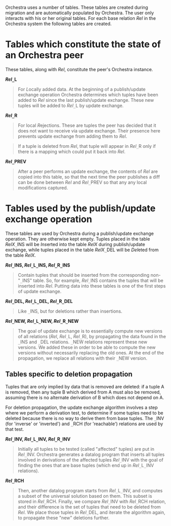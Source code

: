 Orchestra uses a number of tables. These tables are created during migration and are automatically populated by Orchestra. The user only interacts with his or her original tables. For each base relation _Rel_ in the Orchestra system the following tables are created.

# Tables which constitute the state of an Orchestra peer #
These tables, along with _Rel_, constitute the peer's Orchestra instance.

**_Rel_`_`L**
> For <em>L</em>ocally added data. At the beginning of a publish/update exchange operation Orchestra determines which tuples have been added to _Rel_ since the last publish/update exchange. These new tuples will be added to _Rel_`_`L by update exchange.

**_Rel_`_`R**
> For local <em>R</em>ejections. These are tuples the peer has decided that it does not want to receive via update exchange. Their presence here prevents update exchange from adding them to _Rel_.

> If a tuple is deleted from _Rel_, that tuple will appear in _Rel_`_`R only if there is a mapping which could put it back into _Rel_.

**_Rel_`_`PREV**
> After a peer performs an update exchange, the contents of _Rel_ are copied into this table, so that the next time the peer publishes a diff can be done between _Rel_ and _Rel_`_`PREV so that any any local modifications captured.

# Tables used by the publish/update exchange operation #
These tables are used by Orchestra during a publish/update exchange operation. They are otherwise kept empty. Tuples placed in the table _RelX_`_`INS will be <em>Ins</em>erted into the table _RelX_ during publish/update exchange, while tuples placed in the table _RelX_`_`DEL will be <em>Del</em>eted from the table _RelX_.

**_Rel_`_`INS, _Rel_`_`L`_`INS, _Rel_`_`R`_`INS**
> Contain tuples that should be inserted from the corresponding non-"`_`INS" table. So, for example, _Rel_`_`INS contains the tuples that will be inserted into _Rel_. Putting data into these tables is one of the first steps of update exchange.

**_Rel_`_`DEL, _Rel_`_`L`_`DEL, _Rel_`_`R`_`DEL**
> Like `_`INS, but for deletions rather than insertions.

**_Rel_`_`NEW, _Rel_`_`L`_`NEW, _Rel_`_`R`_`NEW**
> The goal of update exchange is to essentially compute new versions of all relations (_Rel_, _Rel_`_`L, _Rel_`_`R), by propagating the data found in the `_`INS and `_`DEL relations. `_`NEW relations represent these new versions. We added these in order to be able to compute the new versions without necessarily replacing the old ones. At the end of the propagation, we replace all relations with their `_`NEW version.

## Tables specific to deletion propagation ##
Tuples that are only implied by data that is removed are deleted: if a tuple A is removed, then any tuple B which derived from A must also be removed, assuming there is no alternate derivation of B which does not depend on A.

For deletion propagation, the update exchange algorithm involves a step where we perform a derivation test, to determine if some tuples need to be deleted because there is no way to derive them from base tuples. The `_`INV (for 'inverse' or 'inverted') and `_`RCH (for 'reachable') relations are used by that test.

**_Rel_`_`INV, _Rel_`_`L`_`INV, _Rel_`_`R`_`INV**
> Initially all tuples to be tested (called "affected" tuples) are put in _Rel_`_`INV. Orchestra generates a datalog program that inserts all tuples involved in derivations of the affected tuples _Rel_`_`INV with the goal of finding the ones that are base tuples (which end up in _Rel_`_`L`_`INV relations).

**_Rel_`_`RCH**
> Then, another datalog program starts from _Rel_`_`L`_`INV, and computes a subset of the universal solution based on them. This subset is stored in _Rel_`_`RCH. Finally, we compare _Rel_`_`INV with _Rel_`_`RCH relation, and their difference is the set of tuples that need to be deleted from _Rel_. We place those tuples in _Rel_`_`DEL, and iterate the algorithm again, to propagate these "new" deletions further.